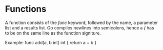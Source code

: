# Functions
A function consists of the *func* keyword, followed by the name, a parameter list and a results list.
Go compiles newlines into semicolons, hence a *{* has to be on the same line as the function signiture.

Example:
func add(a, b int) int {
  return a + b
}
